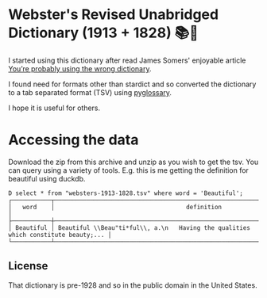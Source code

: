 # Webster's Revised Unabridged Dictionary (1913 + 1828) 📚💾

I started using this dictionary after read
James Somers' enjoyable article
[You’re probably using the wrong dictionary](https://jsomers.net/blog/dictionary).

I found need for formats other than stardict and so
converted the dictionary to a tab separated format (TSV)
using [pyglossary](https://github.com/ilius/pyglossary).

I hope it is useful for others.

# Accessing the data

Download the zip from this archive and unzip as you wish to
get the tsv. You can query using a variety of tools. E.g. this
is me getting the definition for beautiful using duckdb.

```
D select * from "websters-1913-1828.tsv" where word = 'Beautiful';
┌───────────┬────────────────────────────────────────────────────────────────────────────────────┐
│   word    │                                     definition                                     │
├───────────┼────────────────────────────────────────────────────────────────────────────────────┤
│ Beautiful │ Beautiful \\Beau"ti*ful\\, a.\n   Having the qualities which constitute beauty;... │
└───────────┴────────────────────────────────────────────────────────────────────────────────────┘
```

## License

That dictionary is pre-1928 and so in the public domain in the
United States. 
